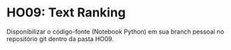 # HO09: Text Ranking

Disponibilizar o código-fonte (Notebook Python) em sua branch pessoal no repositório git dentro da pasta HO09.
